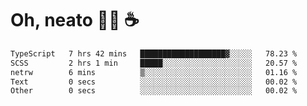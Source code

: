# Oh, neato 🧑‍💻 ☕

<!--START_SECTION:waka-->

```txt
TypeScript   7 hrs 42 mins   ███████████████████▓░░░░░   78.23 %
SCSS         2 hrs 1 min     █████░░░░░░░░░░░░░░░░░░░░   20.57 %
netrw        6 mins          ▒░░░░░░░░░░░░░░░░░░░░░░░░   01.16 %
Text         0 secs          ░░░░░░░░░░░░░░░░░░░░░░░░░   00.02 %
Other        0 secs          ░░░░░░░░░░░░░░░░░░░░░░░░░   00.02 %
```

<!--END_SECTION:waka-->
